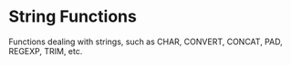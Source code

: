# String Functions

Functions dealing with strings, such as CHAR, CONVERT, CONCAT, PAD, REGEXP, TRIM, etc.